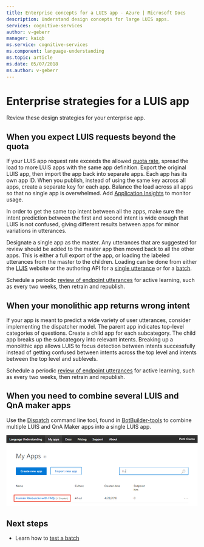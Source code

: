 ```yaml
---
title: Enterprise concepts for a LUIS app - Azure | Microsoft Docs
description: Understand design concepts for large LUIS apps.
services: cognitive-services
author: v-geberr
manager: kaiqb
ms.service: cognitive-services
ms.component: language-understanding
ms.topic: article
ms.date: 05/07/2018
ms.author: v-geberr
---
```


# Enterprise strategies for a LUIS app
Review these design strategies for your enterprise app.

## When you expect LUIS requests beyond the quota
If your LUIS app request rate exceeds the allowed [quota rate](https://azure.microsoft.com/pricing/details/cognitive-services/language-understanding-intelligent-services/), spread the load to more LUIS apps with the same app definition. Export the original LUIS app, then import the app back into separate apps. Each app has its own app ID. When you publish, instead of using the same key across all apps, create a separate key for each app. Balance the load across all apps so that no single app is overwhelmed. Add [Application Insights](luis-tutorial-bot-csharp-appinsights.md) to monitor usage. 

In order to get the same top intent between all the apps, make sure the intent prediction between the first and second intent is wide enough that LUIS is not confused, giving different results between apps for minor variations in utterances. 

Designate a single app as the master. Any utterances that are suggested for review should be added to the master app then moved back to all the other apps. This is either a full export of the app, or loading the labeled utterances from the master to the children. Loading can be done from either the [LUIS][LUIS] website or the authoring API for a [single utterance](https://westus.dev.cognitive.microsoft.com/docs/services/5890b47c39e2bb17b84a55ff/operations/5890b47c39e2bb052c5b9c08) or for a [batch](https://westus.dev.cognitive.microsoft.com/docs/services/5890b47c39e2bb17b84a55ff/operations/5890b47c39e2bb052c5b9c09). 

Schedule a periodic [review of endpoint utterances](label-suggested-utterances.md) for active learning, such as every two weeks, then retrain and republish. 

## When your monolithic app returns wrong intent
If your app is meant to predict a wide variety of user utterances, consider implementing the dispatcher model. The parent app indicates top-level categories of questions. Create a child app for each subcategory. The child app breaks up the subcategory into relevant intents. Breaking up a monolithic app allows LUIS to focus detection between intents successfully instead of getting confused between intents across the top level and intents between the top level and sublevels. 

Schedule a periodic [review of endpoint utterances](label-suggested-utterances.md) for active learning, such as every two weeks, then retrain and republish. 

## When you need to combine several LUIS and QnA maker apps
Use the [Dispatch][dispatcher-application] command line tool, found in  [BotBuilder-tools](https://github.com/Microsoft/botbuilder-tools) to combine multiple LUIS and QnA Maker apps into a single LUIS app. 

![Screenshot of LUIS apps list with LUIS app created by dispatch tool](./media/luis-concept-enterprise/dispatch.png)

## Next steps

* Learn how to [test a batch](luis-how-to-batch-test.md)

[LUIS]:luis-reference-regions.md
[dispatcher-application]:https://aka.ms/bot-dispatch
